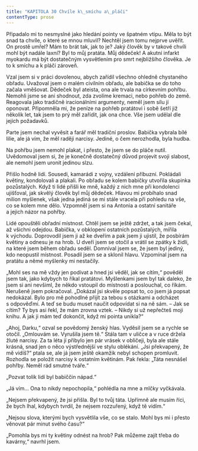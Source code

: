 ```yaml
---
title: "KAPITOLA 30 Chvíle k\_smíchu a\_pláči"
contentType: prose
---
```


<section>

Připadalo mi to nesmyslné jako hledání pointy ve špatném vtipu. Měla to být snad ta chvíle, o které se mnou mluvil? Nechtěl jsem tomu nejprve uvěřit. On prostě umřel? Mám to brát tak, jak to je? Jaký člověk by v takové chvíli mohl být nadále laxní? Byl to můj pratáta. Můj dědeček! A akutní infarkt myokardu má být dostatečným vysvětlením pro smrt nejbližšího člověka. Je to k smíchu a k pláči zároveň.

Vzal jsem si v práci dovolenou, abych zařídil všechno ohledně chystaného obřadu. Uvažoval jsem o malém civilním obřadu, ale babička se do toho začala vměšovat. Dědeček byl ateista, ona ale trvala na církevním pohřbu. Nemohli jsme se ani shodnout, zda zvolíme kremaci, nebo pohřeb do země. Reagovala jako tradičně iracionálními argumenty, neměl jsem sílu jí oponovat. Připomněla mi, že peníze na pohřeb pratátovi i sobě šetří již několik let, tak jsem to prý měl zařídit, jak ona chce. Vše jsem udělal dle jejích požadavků.

Parte jsem nechal vyvěsit a farář měl tradiční proslov. Babička vybrala bílé lilie, ale já vím, že měl raději narcisy. Jediné, o čem nerozhodla, byla hudba.

Na pohřbu jsem nemohl plakat, i přesto, že jsem se do pláče nutil. Uvědomoval jsem si, že je konečně dostatečný důvod projevit svoji slabost, ale nemohl jsem uronit jedinou slzu.

Přišlo hodně lidí. Sousedi, kamarádi z vojny, vzdálení příbuzní. Pokládali květiny, kondolovali a plakali. Po obřadu se kolem babičky utvořila skupinka pozůstalých. Když ti lidé přišli ke mně, každý z nich mne při kondolenci ujišťoval, jak skvělý člověk byl můj dědeček. Hlavou mi probíhalo snad milion myšlenek, však jedna jediná se mi stále vracela při pohledu na vše, co se kolem mne dělo. Vzpomněl jsem si na Antonia a ostatní sanitáře a jejich názor na pohřby.

Lidé opouštěli obřadní místnost. Chtěl jsem se ještě zdržet, a tak jsem čekal, až všichni odejdou. Babička, v obklopení ostatních pozůstalých, mířila k východu. Doprovodil jsem ji až ke dveřím a pak jsem ji ujistil, že posbírám květiny a odnesu je na hrob. U dveří jsem se otočil a vrátil se zpátky k židli, na které jsem během obřadu seděl. Domníval jsem se, že jsem byl jediný, kdo neopustil místnost. Posadil jsem se a sklonil hlavu. Vzpomínal jsem na pratátu a němé myšlenky mi nestačily.

„Mohl ses na mě vždy jen podívat a hned jsi věděl, jak se cítím,“ pověděl jsem tak, jako kdybych to říkal pratátovi. Myšlenkami jsem byl tak daleko, že jsem si ani nevšiml, že někdo vstoupil do místnosti a poslouchal, co říkám. Nerušeně jsem pokračoval. „Dokázal jsi skvěle popsat to, co jsem já popsat nedokázal. Bylo pro mě pohodlné přijít za tebou s otázkami a odcházet s odpověďmi. A teď se budu muset naučit odpovídat si na ně sám. – Jak se cítím? Ty bys asi řekl, že mám zrovna vztek. – Nikdy si už nepřečteš moji knihu. A jak ji mám teď dokončit, když mi pointa unikla?“

„Ahoj, Darku,“ ozval se povědomý ženský hlas. Vyděsil jsem se a rychle se otočil. „Omlouvám se. Vyrušila jsem tě.“ Stála tam v uličce a v ruce držela žluté narcisy. Za ta léta jí přibylo jen pár vrásek v obličeji, byla ale stále krásná, snad jen o něco výstřednější ve stylu oblékání. „Jsi překvapený, že mě vidíš?“ ptala se, ale já jsem ještě okamžik nebyl schopen promluvit. Rozhodla se položit narcisy k ostatním květinám. Pak řekla: „Táta nesnášel pohřby. Neměl rád smutné tváře.“

„Pozvat tolik lidí byl babiččin nápad.“

„Já vím… Ona to nikdy nepochopila,“ pohlédla na mne a mlčky vyčkávala.

„Nejsem překvapený, že jsi přišla. Byl to tvůj táta. Upřímně ale musím říci, že bych lhal, kdybych tvrdil, že nejsem rozzuřený, když tě vidím.“

„Nejsou slova, kterými bych vysvětlila vše, co se stalo. Mohl bys mi i přesto věnovat pár minut svého času?“

„Pomohla bys mi ty květiny odnést na hrob? Pak můžeme zajít třeba do kavárny,“ navrhl jsem.

</section>
